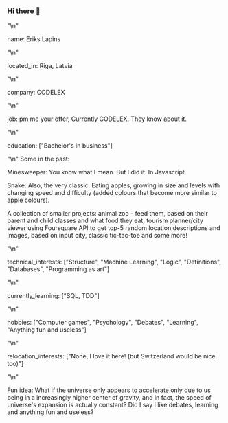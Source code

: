 ### Hi there 👋

"\n"

name: Eriks Lapins

"\n"

located_in: Riga, Latvia

"\n"

company: CODELEX

"\n"

job: pm me your offer, Currently CODELEX. They know about it.

"\n"

education: ["Bachelor's in business"]

"\n"
Some in the past:

Minesweeper:
You know what I mean. But I did it. In Javascript.

Snake: 
Also, the very classic. Eating apples, growing in size and levels with changing speed and difficulty (added colours that become more similar to apple colours).

A collection of smaller projects: animal zoo - feed them, based on their parent and child classes and what food they eat, tourism planner/city viewer using Foursquare API to get top-5 random location descriptions and images, based on input city, classic tic-tac-toe and some more!

"\n"

technical_interests: ["Structure", "Machine Learning", "Logic", "Definitions", "Databases", "Programming as art"]

"\n"

currently_learning: ["SQL, TDD"]

"\n"

hobbies: ["Computer games", "Psychology", "Debates", "Learning", "Anything fun and useless"]

"\n"

relocation_interests: ["None, I love it here! (but Switzerland would be nice too)"]

"\n"

Fun idea: What if the universe only appears to accelerate only due to us being in a increasingly higher center of gravity, and in fact, the speed of universe's expansion is actually constant? Did I say I like debates, learning and anything fun and useless? 
<!--
**eriks-lapins/eriks-lapins** is a ✨ _special_ ✨ repository because its `README.md` (this file) appears on your GitHub profile.

Here are some ideas to get you started:

- 🔭 I’m currently working on ...
- 🌱 I’m currently learning ...
- 👯 I’m looking to collaborate on ...
- 🤔 I’m looking for help with ...
- 💬 Ask me about ...
- 📫 How to reach me: ...
- 😄 Pronouns: ...
- ⚡ Fun fact: ...
-->
